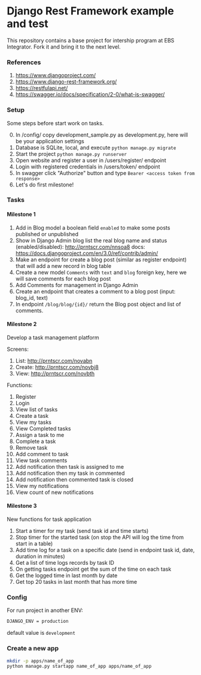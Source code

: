 # Django Rest Framework example and test

This repository contains a base project for intership program at EBS Integrator. Fork it and bring it to the next level.

### References

1. https://www.djangoproject.com/
2. https://www.django-rest-framework.org/
3. https://restfulapi.net/
4. https://swagger.io/docs/specification/2-0/what-is-swagger/

### Setup

Some steps before start work on tasks.

0. In /config/ copy development_sample.py as development.py, here will be your application settings
1. Database is SQLite, local, and execute ```python manage.py migrate```
2. Start the project ```python manage.py runserver```
3. Open website and register a user in /users/register/ endpoint
4. Login with registered credentials in /users/token/ endpoint
5. In swagger click "Authorize" button and type ```Bearer <access token from response>```
6. Let's do first milestone!

### Tasks

#### Milestone 1

1. Add in Blog model a boolean field ```enabled``` to make some posts published or unpublished
2. Show in Django Admin blog list the real blog name and status (enabled/disabled): http://prntscr.com/nnsoa8 docs: https://docs.djangoproject.com/en/3.0/ref/contrib/admin/
3. Make an endpoint for create a blog post (similar as register endpoint) that will add a new record in blog table
4. Create a new model ```Comments``` with ```text``` and ```blog``` foreign key, here we will save comments for each blog post
5. Add Comments for management in Django Admin
6. Create an endpoint that creates a comment to a blog post (input: blog_id, text)
7. In endpoint ```/blog/blog/{id}/``` return the Blog post object and list of comments.

#### Milestone 2

Develop a task management platform

Screens:
1. List: http://prntscr.com/novabn
2. Create: http://prntscr.com/novbj8
3. View: http://prntscr.com/novbth

Functions:
1. Register
2. Login
3. View list of tasks
4. Create a task
5. View my tasks
6. View Completed tasks
7. Assign a task to me
8. Complete a task
9. Remove task
10. Add comment to task
11. View task comments
12. Add notification then task is assigned to me
13. Add notification then my task in commented
14. Add notification then commented task is closed
15. View my notifications
16. View count of new notifications

#### Milestone 3

New functions for task application

1. Start a timer for my task (send task id and time starts)
2. Stop timer for the started task (on stop the API will log the time from start in a table)
3. Add time log for a task on a specific date (send in endpoint task id, date, duration in minutes)
3. Get a list of time logs records by task ID
4. On getting tasks endpoint get the sum of the time on each task
5. Get the logged time in last month by date
6. Get top 20 tasks in last month that has more time


### Config

For run project in another ENV:

```bash
DJANGO_ENV = production
```

default value is ```development```


### Create a new app

```bash
mkdir -p apps/name_of_app
python manage.py startapp name_of_app apps/name_of_app
```
